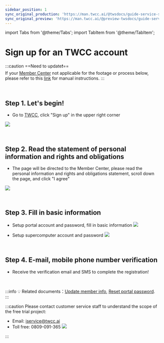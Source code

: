 ```yaml
---
sidebar_position: 1
sync_original_production: 'https://man.twcc.ai/@twsdocs/guide-service-signup-en' 
sync_original_preview: 'https://man.twcc.ai/@preview-twsdocs/guide-service-signup-en' 
---
```


import Tabs from '@theme/Tabs';
import TabItem from '@theme/TabItem';

# Sign up for an TWCC account


:::caution
==Need to update:exclamation:==<br/>
If your [<ins>Member Center<i class="fa fa-question-circle fa-question-circle-for-service" aria-hidden="true"></i></ins>](https://man.twcc.ai/@twsdocs/howto-service-access-service-zh) not applicable for the footage or process below, please refer to this <i class="fa fa-sign-out" aria-hidden="true"></i> [<ins>link</ins>](https://man.twcc.ai/@twsdocs/doc-mber-pjct-blng-main-zh/https%3A%2F%2Fman.twcc.ai%2F%40twsdocs%2Fguide-service-signup-zh) for manual instructions.
:::

<br/>


## Step 1. Let's begin!

- Go to [TWCC](https://www.twcc.ai/), click "Sign up" in the upper right corner

![](https://cos.twcc.ai/SYS-MANUAL/uploads/upload_0b219094ff551c0cf1e79125911265e9.png)

<br/>

## Step 2. Read the statement of personal information and rights and obligations

- The page will be directed to the Member Center, please read the personal information and rights and obligations statement, scroll down the page, and click "I agree"

![](https://cos.twcc.ai/SYS-MANUAL/uploads/upload_815bf21fe842ebce38cf083b32d1ad44.jpg)

<br/>

## Step 3. Fill in basic information

- Setup portal account and password, fill in basic information
![](https://cos.twcc.ai/SYS-MANUAL/uploads/upload_bd6f9705e4c38576e675014cfde5d90c.png)



- Setup supercomputer account and password
![](https://cos.twcc.ai/SYS-MANUAL/uploads/upload_fda6ca26de2c9f689475b011f9c204e9.png)

<br/>

## Step 4. E-mail, mobile phone number verification

- Receive the verification email and SMS to complete the registration!

<br/>

:::info
:bulb: Related documents：[<ins>Update member info</ins>](https://man.twcc.ai/@twccdocs/guide-service-update-your-info-zh), [<ins>Reset portal password</ins>](https://man.twcc.ai/@twccdocs/guide-service-reset-portal-pwd-zh).
:::


:::caution
Please contact customer service staff to understand the scope of the free trial project:
- Email: iservice@twcc.ai
- Toll free: 0809-091-365
![](https://cos.twcc.ai/SYS-MANUAL/uploads/upload_34095d617d6853c2cc474eee9557f4fd.png)

:::